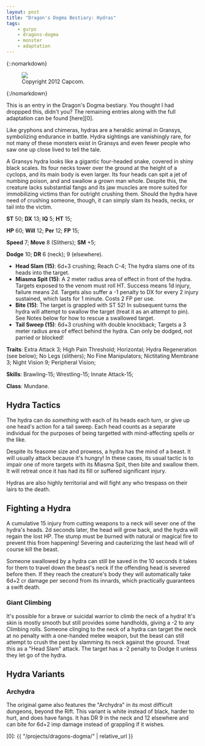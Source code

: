 ```yaml
---
layout: post
title: "Dragon's Dogma Bestiary: Hydras"
tags:
    - gurps
    - dragons-dogma
    - monster
    - adaptation
---
```


{::nomarkdown}
<figure>
  <img src="{{ "/assets/DDENEMIES.jpg" | absolute_url }}"/>
  <figcaption>Copyright 2012 Capcom.</figcaption>
</figure>
{:/nomarkdown}

This is an entry in the Dragon's Dogma bestiary. You thought I had droppped
this, didn't you? The remaining entries along with the full adaptation can be
found [here][0].

Like gryphons and chimeras, hydras are a heraldic animal in Gransys, symbolizing
endurance in battle. Hydra sightings are vanishingly rare, for not many of these
monsters exist in Gransys and even fewer people who saw one up close lived to
tell the tale.

A Gransys hydra looks like a gigantic four-headed snake, covered in shiny black
scales. Its four necks tower over the ground at the height of a cyclops, and its
main body is even larger. Its four heads can spit a jet of numbing poison, and
and swallow a grown man whole. Despite this, the creature lacks substantial
fangs and its jaw muscles are more suited for immobilizing victims than for
outright crushing them. Should the hydra have need of crushing someone, though,
it can simply slam its heads, necks, or tail into the victim.

**ST** 50; **DX** 13; **IQ** 5; **HT** 15;

**HP** 60; **Will** 12; **Per** 12; **FP** 15;

**Speed** 7; **Move** 8 (Slithers); **SM** +5;

**Dodge** 10; **DR** 6 (neck); 9 (elsewhere).

- **Head Slam (15)**: 6d+3 crushing; Reach C-4; The hydra slams one of its heads
  into the target.
- **Miasma Spit (15)**: A 2 meter radius area of effect in front of the
  hydra. Targets exposed to the venom must roll HT. Success means 1d injury,
  failure means 2d. Targets also suffer a -1 penalty to DX for every 2 injury
  sustained, which lasts for 1 minute. Costs 2 FP per use.
- **Bite (15)**: The target is grappled with ST 52! In subsequent turns the
  hydra will attempt to swallow the target (treat it as an attempt to pin). See
  Notes below for how to rescue a swallowed target.
- **Tail Sweep (15)**: 6d+3 crushing with double knockback; Targets a 3 meter
  radius area of effect behind the hydra. Can only be dodged, not parried or
  blocked!

**Traits**: Extra Attack 3; High Pain Threshold; Horizontal; Hydra Regeneration
(see below); No Legs (slithers); No Fine Manipulators; Nictitating Membrane 3;
Night Vision 9; Peripheral Vision;

**Skills**: Brawling-15; Wrestling-15; Innate Attack-15;

**Class**: Mundane.

## Hydra Tactics

The hydra can do _something_ with each of its heads each turn, or give up one
head's action for a tail sweep. Each head counts as a separate individual for
the purposes of being targetted with mind-affecting spells or the like.

Despite its feasome size and prowess, a hydra has the mind of a beast. It will
usually attack because it's hungry! In these cases, its usual tactic is to
impair one of more targets with its Miasma Spit, then bite and swallow them. It
will retreat once it has had its fill or suffered significant injury.

Hydras are also highly territorial and will fight any who trespass on their
lairs to the death.

## Fighting a Hydra

A cumulative 15 injury from cutting weapons to a neck will sever one of the
hydra's heads. 2d seconds later, the head will grow back, and the hydra will
regain the lost HP. The stump must be burned with natural or magical fire to
prevent this from happening! Severing and cauterizing the last head will of
course kill the beast.

Someone swallowed by a hydra can still be saved in the 10 seconds it takes for
them to travel down the beast's neck if the offending head is severed before
then. If they reach the creature's body they will automatically take 6d+2 cr
damage per second from its innards, which practically guarantees a swift death.

### Giant Climbing

It's possible for a brave or suicidal warrior to climb the neck of a hydra! It's
skin is mostly smooth but still provides some handholds, giving a -2 to any
Climbing rolls. Someone clinging to the neck of a hydra can target the neck at
no penalty with a one-handed melee weapon, but the beast can still attempt to
crush the pest by slamming its neck against the ground. Treat this as a "Head
Slam" attack. The target has a -2 penalty to Dodge it unless they let go of the
hydra.

## Hydra Variants

### Archydra

The original game also features the "Archydra" in its most difficult dungeons,
beyond the Rift. This variant is white instead of black, harder to hurt, and
does have fangs. It has DR 9 in the neck and 12 elsewhere and can bite for 6d+2
imp damage instead of grappling if it wishes.

[0]: {{ "/projects/dragons-dogma/" | relative_url }}
